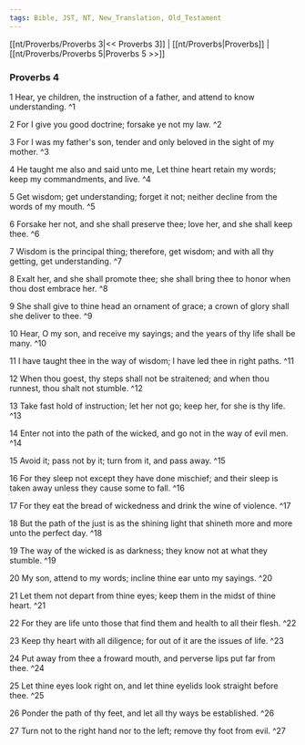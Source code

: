 ```yaml
---
tags: Bible, JST, NT, New_Translation, Old_Testament
---
```


[[nt/Proverbs/Proverbs 3|<< Proverbs 3]] | [[nt/Proverbs|Proverbs]] | [[nt/Proverbs/Proverbs 5|Proverbs 5 >>]]

### Proverbs 4

1 Hear, ye children, the instruction of a father, and attend to know understanding.  ^1

2 For I give you good doctrine; forsake ye not my law.  ^2

3 For I was my father\'s son, tender and only beloved in the sight of my mother.  ^3

4 He taught me also and said unto me, Let thine heart retain my words; keep my commandments, and live.  ^4

5 Get wisdom; get understanding; forget it not; neither decline from the words of my mouth.  ^5

6 Forsake her not, and she shall preserve thee; love her, and she shall keep thee.  ^6

7 Wisdom is the principal thing; therefore, get wisdom; and with all thy getting, get understanding.  ^7

8 Exalt her, and she shall promote thee; she shall bring thee to honor when thou dost embrace her.  ^8

9 She shall give to thine head an ornament of grace; a crown of glory shall she deliver to thee.  ^9

10 Hear, O my son, and receive my sayings; and the years of thy life shall be many.  ^10

11 I have taught thee in the way of wisdom; I have led thee in right paths.  ^11

12 When thou goest, thy steps shall not be straitened; and when thou runnest, thou shalt not stumble.  ^12

13 Take fast hold of instruction; let her not go; keep her, for she is thy life.  ^13

14 Enter not into the path of the wicked, and go not in the way of evil men.  ^14

15 Avoid it; pass not by it; turn from it, and pass away.  ^15

16 For they sleep not except they have done mischief; and their sleep is taken away unless they cause some to fall.  ^16

17 For they eat the bread of wickedness and drink the wine of violence.  ^17

18 But the path of the just is as the shining light that shineth more and more unto the perfect day.  ^18

19 The way of the wicked is as darkness; they know not at what they stumble.  ^19

20 My son, attend to my words; incline thine ear unto my sayings.  ^20

21 Let them not depart from thine eyes; keep them in the midst of thine heart.  ^21

22 For they are life unto those that find them and health to all their flesh.  ^22

23 Keep thy heart with all diligence; for out of it are the issues of life.  ^23

24 Put away from thee a froward mouth, and perverse lips put far from thee.  ^24

25 Let thine eyes look right on, and let thine eyelids look straight before thee.  ^25

26 Ponder the path of thy feet, and let all thy ways be established.  ^26

27 Turn not to the right hand nor to the left; remove thy foot from evil.  ^27

 
